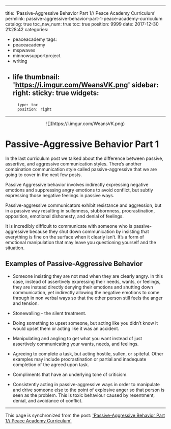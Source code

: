 
---
title: 'Passive-Aggressive Behavior Part 1// Peace Academy Curriculum'
permlink: passive-aggressive-behavior-part-1-peace-academy-curriculum
catalog: true
toc_nav_num: true
toc: true
position: 9999
date: 2017-12-30 21:28:42
categories:
- peaceacademy
tags:
- peaceacademy
- mspwaves
- minnowsupportproject
- writing
- life
thumbnail: 'https://i.imgur.com/WeansVK.png'
sidebar:
    right:
        sticky: true
widgets:
    -
        type: toc
        position: right
---


<center> ![](https://i.imgur.com/WeansVK.png) </center>




# Passive-Aggressive Behavior Part 1

In the last curriculum post we talked about the difference between passive, assertive, and aggressive communication styles.
There’s another combination communication style called passive-aggressive that we are going to cover in the next few posts.


Passive Aggressive behavior involves indirectly expressing negative emotions and suppressing angry emotions to avoid conflict, but subtly expressing those negative feelings in passive ways.

Passive-aggressive communicators exhibit resistance and aggression, but in a passive way resulting in sullenness, stubbornness, procrastination, opposition, emotional dishonesty, and denial of feelings.

It is incredibly difficult to communicate with someone who is passive-aggressive because they shut down communication by insisting that everything is fine on the surface when it clearly isn’t.
It’s a form of emotional manipulation that may leave you questioning yourself and the situation.

## Examples of Passive-Aggressive Behavior 

* Someone insisting they are not mad when they are clearly angry.
In this case, instead of assertively expressing their needs, wants, or feelings, they are instead directly denying their emotions and shutting down communication, yet indirectly allowing the negative emotions to come through in non verbal ways so that the other person still feels the anger and tension.

* Stonewalling - the silent treatment.

* Doing something to upset someone, but acting like you didn’t know it would upset them or acting like it was an accident.

* Manipulating and angling to get what you want instead of just assertively communicating your wants, needs, and feelings.

* Agreeing to complete a task, but acting hostile, sullen, or spiteful.  Other examples may include procrastination or partial and inadequate completion of the agreed upon task.

* Compliments that have an underlying tone of criticism.


* Consistently acting in passive-aggressive ways in order to manipulate and drive someone else to the point of explosive anger so that  person is seen as the problem.
This is toxic behaviour caused by resentment, denial, and avoidance of conflict.

- - -

This page is synchronized from the post: ['Passive-Aggressive Behavior Part 1// Peace Academy Curriculum'](https://steemit.com/@aggroed/passive-aggressive-behavior-part-1-peace-academy-curriculum)
